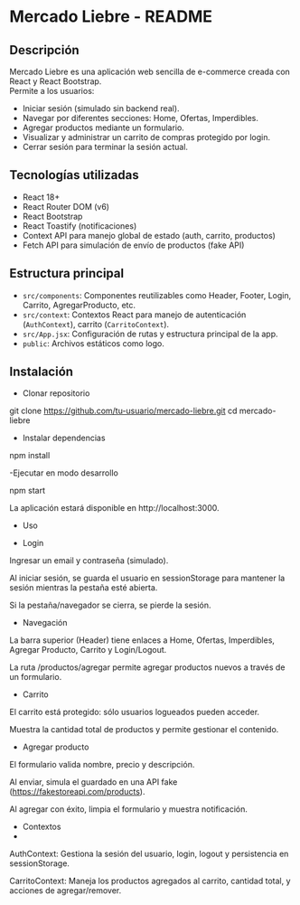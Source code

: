 # Mercado Liebre - README

## Descripción

Mercado Liebre es una aplicación web sencilla de e-commerce creada con React y React Bootstrap.  
Permite a los usuarios:

- Iniciar sesión (simulado sin backend real).
- Navegar por diferentes secciones: Home, Ofertas, Imperdibles.
- Agregar productos mediante un formulario.
- Visualizar y administrar un carrito de compras protegido por login.
- Cerrar sesión para terminar la sesión actual.

## Tecnologías utilizadas

- React 18+
- React Router DOM (v6)
- React Bootstrap
- React Toastify (notificaciones)
- Context API para manejo global de estado (auth, carrito, productos)
- Fetch API para simulación de envío de productos (fake API)

## Estructura principal

- `src/components`: Componentes reutilizables como Header, Footer, Login, Carrito, AgregarProducto, etc.
- `src/context`: Contextos React para manejo de autenticación (`AuthContext`), carrito (`CarritoContext`).
- `src/App.jsx`: Configuración de rutas y estructura principal de la app.
- `public`: Archivos estáticos como logo.

## Instalación

- Clonar repositorio

git clone https://github.com/tu-usuario/mercado-liebre.git
cd mercado-liebre


- Instalar dependencias

npm install

-Ejecutar en modo desarrollo

npm start

La aplicación estará disponible en http://localhost:3000.

- Uso

- Login
  
Ingresar un email y contraseña (simulado).

Al iniciar sesión, se guarda el usuario en sessionStorage para mantener la sesión mientras la pestaña esté abierta.

Si la pestaña/navegador se cierra, se pierde la sesión.

- Navegación

La barra superior (Header) tiene enlaces a Home, Ofertas, Imperdibles, Agregar Producto, Carrito y Login/Logout.

La ruta /productos/agregar permite agregar productos nuevos a través de un formulario.

- Carrito

El carrito está protegido: sólo usuarios logueados pueden acceder.

Muestra la cantidad total de productos y permite gestionar el contenido.

- Agregar producto

El formulario valida nombre, precio y descripción.

Al enviar, simula el guardado en una API fake (https://fakestoreapi.com/products).

Al agregar con éxito, limpia el formulario y muestra notificación.

- Contextos
- 
AuthContext: Gestiona la sesión del usuario, login, logout y persistencia en sessionStorage.

CarritoContext: Maneja los productos agregados al carrito, cantidad total, y acciones de agregar/remover.
